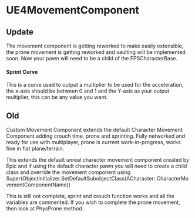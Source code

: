# UE4MovementComponent

## Update
The movement component is getting reworked to make easily extensible, the prone movement is getting reworked and vaulting will be implemented soon.
Now your pawn will need to be a child of the FPSCharacterBase.

#### Sprint Curve
This is a curve used to output a multiplier to be used for the acceleration, the x-axis should be between 0 and 1 and the Y-axis as your output multiplier, this can be any value you want.

## Old
Custom Movement Component extends the default Character Movement Component adding crouch time, prone and sprinting.
Fully networked and ready for use with multiplayer, prone is current work-in-progress, works fine in flat plane/terrain.

This extends the default unreal character movement component created by Epic and if using the default character pawn you will need to create a child class and override the movement component using Super(ObjectInitializer.SetDefaultSubobjectClass<UFPSCharacterMovementComponent>(ACharacter::CharacterMovementComponentName))
  
 This is still not complete, sprint and crouch function works and all the variables are commented. 
 If you wish to complete the prone movement, then look at PhysProne method.

